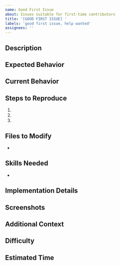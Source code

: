 ```yaml
---
name: Good First Issue
about: Issues suitable for first-time contributors
title: '[GOOD FIRST ISSUE] '
labels: 'good first issue, help wanted'
assignees: ''
---
```


## Description
<!-- A clear and concise description of the issue -->

## Expected Behavior
<!-- What you expected to happen -->

## Current Behavior
<!-- What actually happens -->

## Steps to Reproduce
<!-- Steps to reproduce the behavior -->

1. 
2. 
3. 

## Files to Modify
<!-- List of files that need to be modified -->

- 

## Skills Needed
<!-- What skills are needed to solve this issue -->

- 

## Implementation Details
<!-- Any specific implementation details or suggestions -->

## Screenshots
<!-- If applicable, add screenshots to help explain the issue -->

## Additional Context
<!-- Add any other context about the issue here -->

## Difficulty
<!-- Choose one: Very Easy, Easy, Moderate -->

## Estimated Time
<!-- How long do you think this would take? e.g., 1-2 hours -->